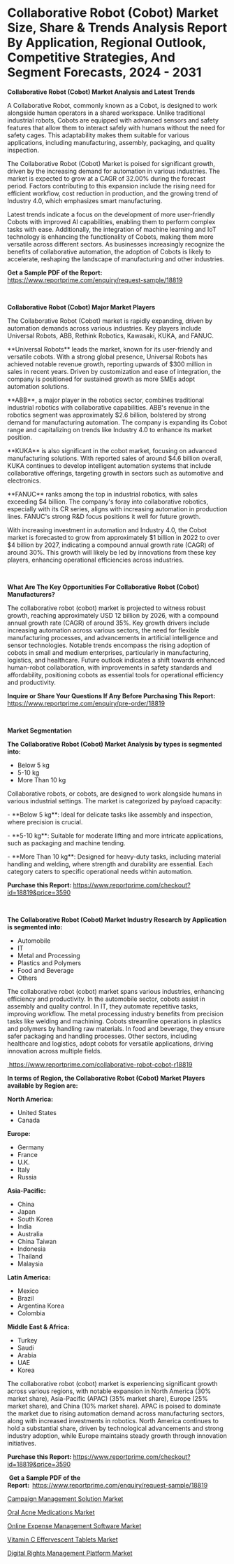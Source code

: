<p><h1>Collaborative Robot (Cobot) Market Size, Share & Trends Analysis Report By Application, Regional Outlook, Competitive Strategies, And Segment Forecasts, 2024 - 2031</h1></p><p><strong>Collaborative Robot (Cobot) Market Analysis and Latest Trends</strong></p>
<p><p>A Collaborative Robot, commonly known as a Cobot, is designed to work alongside human operators in a shared workspace. Unlike traditional industrial robots, Cobots are equipped with advanced sensors and safety features that allow them to interact safely with humans without the need for safety cages. This adaptability makes them suitable for various applications, including manufacturing, assembly, packaging, and quality inspection.</p><p>The Collaborative Robot (Cobot) Market is poised for significant growth, driven by the increasing demand for automation in various industries. The market is expected to grow at a CAGR of 32.00% during the forecast period. Factors contributing to this expansion include the rising need for efficient workflow, cost reduction in production, and the growing trend of Industry 4.0, which emphasizes smart manufacturing.</p><p>Latest trends indicate a focus on the development of more user-friendly Cobots with improved AI capabilities, enabling them to perform complex tasks with ease. Additionally, the integration of machine learning and IoT technology is enhancing the functionality of Cobots, making them more versatile across different sectors. As businesses increasingly recognize the benefits of collaborative automation, the adoption of Cobots is likely to accelerate, reshaping the landscape of manufacturing and other industries.</p></p>
<p><strong>Get a Sample PDF of the Report:&nbsp;</strong> <a href="https://www.reportprime.com/enquiry/request-sample/18819?utm_campaign=100&utm_medium=2&utm_source=Github&utm_content=ia&utm_term=22112024&utm_id=collaborative-robot-cobot">https://www.reportprime.com/enquiry/request-sample/18819</a></p>
<p>&nbsp;</p>
<p><strong>Collaborative Robot (Cobot) Major Market Players</strong></p>
<p><p>The Collaborative Robot (Cobot) market is rapidly expanding, driven by automation demands across various industries. Key players include Universal Robots, ABB, Rethink Robotics, Kawasaki, KUKA, and FANUC. </p><p>**Universal Robots** leads the market, known for its user-friendly and versatile cobots. With a strong global presence, Universal Robots has achieved notable revenue growth, reporting upwards of $300 million in sales in recent years. Driven by customization and ease of integration, the company is positioned for sustained growth as more SMEs adopt automation solutions.</p><p>**ABB**, a major player in the robotics sector, combines traditional industrial robotics with collaborative capabilities. ABB's revenue in the robotics segment was approximately $2.6 billion, bolstered by strong demand for manufacturing automation. The company is expanding its Cobot range and capitalizing on trends like Industry 4.0 to enhance its market position.</p><p>**KUKA** is also significant in the cobot market, focusing on advanced manufacturing solutions. With reported sales of around $4.6 billion overall, KUKA continues to develop intelligent automation systems that include collaborative offerings, targeting growth in sectors such as automotive and electronics.</p><p>**FANUC** ranks among the top in industrial robotics, with sales exceeding $4 billion. The company's foray into collaborative robotics, especially with its CR series, aligns with increasing automation in production lines. FANUC's strong R&D focus positions it well for future growth.</p><p>With increasing investment in automation and Industry 4.0, the Cobot market is forecasted to grow from approximately $1 billion in 2022 to over $4 billion by 2027, indicating a compound annual growth rate (CAGR) of around 30%. This growth will likely be led by innovations from these key players, enhancing operational efficiencies across industries.</p></p>
<p>&nbsp;</p>
<p><strong>What Are The Key Opportunities For Collaborative Robot (Cobot) Manufacturers?</strong></p>
<p><p>The collaborative robot (cobot) market is projected to witness robust growth, reaching approximately USD 12 billion by 2026, with a compound annual growth rate (CAGR) of around 35%. Key growth drivers include increasing automation across various sectors, the need for flexible manufacturing processes, and advancements in artificial intelligence and sensor technologies. Notable trends encompass the rising adoption of cobots in small and medium enterprises, particularly in manufacturing, logistics, and healthcare. Future outlook indicates a shift towards enhanced human-robot collaboration, with improvements in safety standards and affordability, positioning cobots as essential tools for operational efficiency and productivity.</p></p>
<p><strong>Inquire or Share Your Questions If Any Before Purchasing This Report:</strong> <a href="https://www.reportprime.com/enquiry/pre-order/18819?utm_campaign=100&utm_medium=2&utm_source=Github&utm_content=ia&utm_term=22112024&utm_id=collaborative-robot-cobot">https://www.reportprime.com/enquiry/pre-order/18819</a></p>
<p>&nbsp;</p>
<p><strong>Market Segmentation</strong></p>
<p><strong>The Collaborative Robot (Cobot) Market Analysis by types is segmented into:</strong></p>
<p><ul><li>Below 5 kg</li><li>5-10 kg</li><li>More Than 10 kg</li></ul></p>
<p><p>Collaborative robots, or cobots, are designed to work alongside humans in various industrial settings. The market is categorized by payload capacity: </p><p>- **Below 5 kg**: Ideal for delicate tasks like assembly and inspection, where precision is crucial. </p><p>- **5-10 kg**: Suitable for moderate lifting and more intricate applications, such as packaging and machine tending. </p><p>- **More Than 10 kg**: Designed for heavy-duty tasks, including material handling and welding, where strength and durability are essential. Each category caters to specific operational needs within automation.</p></p>
<p><strong>Purchase this Report:&nbsp;</strong><a href="https://www.reportprime.com/checkout?id=18819&price=3590&utm_campaign=100&utm_medium=2&utm_source=Github&utm_content=ia&utm_term=22112024&utm_id=collaborative-robot-cobot">https://www.reportprime.com/checkout?id=18819&price=3590</a></p>
<p>&nbsp;</p>
<p><strong>The Collaborative Robot (Cobot) Market Industry Research by Application is segmented into:</strong></p>
<p><ul><li>Automobile</li><li>IT</li><li>Metal and Processing</li><li>Plastics and Polymers</li><li>Food and Beverage</li><li>Others</li></ul></p>
<p><p>The collaborative robot (cobot) market spans various industries, enhancing efficiency and productivity. In the automobile sector, cobots assist in assembly and quality control. In IT, they automate repetitive tasks, improving workflow. The metal processing industry benefits from precision tasks like welding and machining. Cobots streamline operations in plastics and polymers by handling raw materials. In food and beverage, they ensure safer packaging and handling processes. Other sectors, including healthcare and logistics, adopt cobots for versatile applications, driving innovation across multiple fields.</p></p>
<p><a href="https://www.reportprime.com/collaborative-robot-cobot-r18819?utm_campaign=100&utm_medium=2&utm_source=Github&utm_content=ia&utm_term=22112024&utm_id=collaborative-robot-cobot">&nbsp;https://www.reportprime.com/collaborative-robot-cobot-r18819</a></p>
<p><strong>In terms of Region, the Collaborative Robot (Cobot) Market Players available by Region are:</strong></p>
<p>
    <p> <strong> North America: </strong>
        <ul>
            <li>United States</li>
            <li>Canada</li>
        </ul>
        </p> 
    <p> <strong> Europe: </strong>
        <ul>
            <li>Germany</li>
            <li>France</li>
            <li>U.K.</li>
            <li>Italy</li>
            <li>Russia</li>
        </ul>
        </p> 
    <p> <strong> Asia-Pacific: </strong>
        <ul>
            <li>China</li>
            <li>Japan</li>
            <li>South Korea</li>
            <li>India</li>
            <li>Australia</li>
            <li>China Taiwan</li>
            <li>Indonesia</li>
            <li>Thailand</li>
            <li>Malaysia</li>
        </ul>
        </p> 
    <p> <strong> Latin America: </strong>
        <ul>
            <li>Mexico</li>
            <li>Brazil</li>
            <li>Argentina Korea</li>
            <li>Colombia</li>
        </ul>
        </p> 
    <p> <strong> Middle East & Africa: </strong>
        <ul>
            <li>Turkey</li>
            <li>Saudi</li>
            <li>Arabia</li>
            <li>UAE</li>
            <li>Korea</li>
        </ul>
    </p>
    </p>
<p><p>The collaborative robot (cobot) market is experiencing significant growth across various regions, with notable expansion in North America (30% market share), Asia-Pacific (APAC) (35% market share), Europe (25% market share), and China (10% market share). APAC is poised to dominate the market due to rising automation demand across manufacturing sectors, along with increased investments in robotics. North America continues to hold a substantial share, driven by technological advancements and strong industry adoption, while Europe maintains steady growth through innovation initiatives.</p></p>
<p><strong>Purchase this Report: </strong><a href="https://www.reportprime.com/checkout?id=18819&price=3590&utm_campaign=100&utm_medium=2&utm_source=Github&utm_content=ia&utm_term=22112024&utm_id=collaborative-robot-cobot">https://www.reportprime.com/checkout?id=18819&price=3590</a></p>
<p>&nbsp;<strong>Get a Sample PDF of the Report:&nbsp;&nbsp;</strong><a href="https://www.reportprime.com/enquiry/request-sample/18819?utm_campaign=100&utm_medium=2&utm_source=Github&utm_content=ia&utm_term=22112024&utm_id=collaborative-robot-cobot">https://www.reportprime.com/enquiry/request-sample/18819</a></p>
<p><strong></strong></p>
<p><p><a href="https://www.linkedin.com/pulse/market-trends-campaign-management-solution-industry-current-hprke?utm_campaign=100&utm_medium=2&utm_source=Github&utm_content=ia&utm_term=22112024&utm_id=collaborative-robot-cobot">Campaign Management Solution Market</a></p><p><a href="https://issuu.com/reportprime-2/docs/oral-acne-medications-market-size-2_7aaef98b1de42d?utm_campaign=100&utm_medium=2&utm_source=Github&utm_content=ia&utm_term=22112024&utm_id=collaborative-robot-cobot">Oral Acne Medications Market</a></p><p><a href="https://www.linkedin.com/pulse/global-perspective-online-expense-management-software-market-yrn1e?utm_campaign=100&utm_medium=2&utm_source=Github&utm_content=ia&utm_term=22112024&utm_id=collaborative-robot-cobot">Online Expense Management Software Market</a></p><p><a href="https://issuu.com/reportprime-2/docs/vitamin-c-effervescent-tablets-mark_88ec7130dabf72?utm_campaign=100&utm_medium=2&utm_source=Github&utm_content=ia&utm_term=22112024&utm_id=collaborative-robot-cobot">Vitamin C Effervescent Tablets Market</a></p><p><a href="https://www.linkedin.com/pulse/experts-forecast-significant-growth-digital-rights-management-6wyfe?utm_campaign=100&utm_medium=2&utm_source=Github&utm_content=ia&utm_term=22112024&utm_id=collaborative-robot-cobot">Digital Rights Management Platform Market</a></p></p>